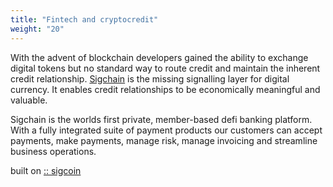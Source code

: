 ```yaml
---
title: "Fintech and cryptocredit"
weight: "20"
---
```

With the advent of blockchain developers gained the ability to exchange digital tokens but no standard way to route credit and maintain the inherent credit relationship. [Sigchain](http://www.sigchain.com) is the missing signalling layer for digital currency. It enables credit relationships to be economically meaningful and valuable.

Sigchain is the worlds first private, member-based defi banking platform. With a fully integrated suite of payment products our customers can accept payments, make payments, manage risk, manage invoicing and streamline business operations.

built on [:: sigcoin](http://sigcoin.com)
